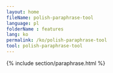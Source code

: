 ```yaml
---
layout: home
fileName: polish-paraphrase-tool
language: pl
folderName : features
lang: ko
permalink: /ko/polish-paraphrase-tool
tool: polish-paraphrase-tool
---
```

{% include section/paraphrase.html %}
